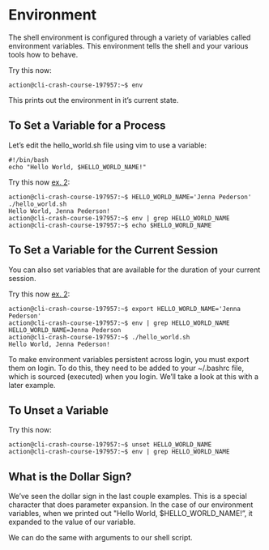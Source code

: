 # Environment

The shell environment is configured through a variety of variables called environment variables. This environment tells the shell and your various tools how to behave.

Try this now:
```
action@cli-crash-course-197957:~$ env
```

This prints out the environment in it’s current state.

## To Set a Variable for a Process

Let’s edit the hello_world.sh file using vim to use a variable:
```
#!/bin/bash
echo "Hello World, $HELLO_WORLD_NAME!"
```

Try this now [ex. 2](example2):
```
action@cli-crash-course-197957:~$ HELLO_WORLD_NAME='Jenna Pederson' ./hello_world.sh
Hello World, Jenna Pederson!
action@cli-crash-course-197957:~$ env | grep HELLO_WORLD_NAME
action@cli-crash-course-197957:~$ echo $HELLO_WORLD_NAME
```

## To Set a Variable for the Current Session

You can also set variables that are available for the duration of your current session.

Try this now [ex. 2](example2):
```
action@cli-crash-course-197957:~$ export HELLO_WORLD_NAME='Jenna Pederson'
action@cli-crash-course-197957:~$ env | grep HELLO_WORLD_NAME
HELLO_WORLD_NAME=Jenna Pederson
action@cli-crash-course-197957:~$ ./hello_world.sh
Hello World, Jenna Pederson!
```

To make environment variables persistent across login, you must export them on login. To do this, they need to be added to your ~/.bashrc file, which is sourced (executed) when you login. We’ll take a look at this with a later example.

## To Unset a Variable

Try this now:
```
action@cli-crash-course-197957:~$ unset HELLO_WORLD_NAME
action@cli-crash-course-197957:~$ env | grep HELLO_WORLD_NAME
```

## What is the Dollar Sign?

We’ve seen the dollar sign in the last couple examples. This is a special character that does parameter expansion. In the case of our environment variables, when we printed out "Hello World, $HELLO_WORLD_NAME!”, it expanded to the value of our variable.

We can do the same with arguments to our shell script.